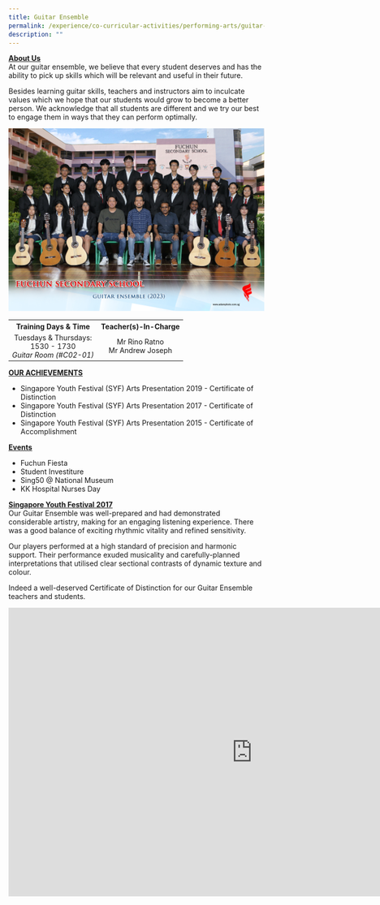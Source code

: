 ```yaml
---
title: Guitar Ensemble
permalink: /experience/co-curricular-activities/performing-arts/guitar-ensemble/
description: ""
---
```

<p><strong><u>About Us<br></u></strong>At our guitar ensemble, we believe that every student deserves and has the ability to pick up skills which will be relevant and useful in their future.</p>
<p>Besides learning guitar skills, teachers and instructors aim to inculcate values which we hope that our students would grow to become a better person. We acknowledge that all students are different and we try our best to engage them in ways that they can perform optimally.</p>
<img src="/images/CCA%202023/guitar%20ensemble%201.jpg">
<table>
<tbody>
<tr>
<th style="text-align: center;">Training Days &amp; Time</th>
<th style="text-align: center;">Teacher(s)-In-Charge</th>
</tr>
<tr>
<td style="text-align: center;">
<div>Tuesdays &amp; Thursdays:</div>
<div>1530 - 1730</div>
<div><em>Guitar Room (#C02-01)</em></div>
</td>
<td style="text-align: center;">
<div>Mr Rino Ratno</div>
<div>Mr Andrew Joseph</div>
</td>
</tr>
</tbody>
</table>
<p><strong><u>OUR ACHIEVEMENTS</u></strong></p>
<ul>
<li>Singapore Youth Festival (SYF) Arts Presentation 2019 - Certificate of Distinction</li>
<li>Singapore Youth Festival (SYF) Arts Presentation 2017 - Certificate of Distinction</li>
<li>Singapore Youth Festival (SYF) Arts Presentation 2015 - Certificate of Accomplishment</li>
</ul>
<p><strong><u>Events</u></strong></p>
<ul>
<li>Fuchun Fiesta</li>
<li>Student Investiture</li>
<li>Sing50 @ National Museum</li>
<li>KK Hospital Nurses Day</li>
</ul>
<p><strong><u>Singapore Youth Festival 2017<br></u></strong>Our Guitar Ensemble was well-prepared and had demonstrated considerable artistry, making for an engaging listening experience. There was a good balance of exciting rhythmic vitality and refined sensitivity.</p>
<p>Our players performed at a high standard of precision and harmonic support. Their performance exuded musicality and carefully-planned interpretations that utilised clear sectional contrasts of dynamic texture and colour.</p>
<p>Indeed a well-deserved Certificate of Distinction for our Guitar Ensemble teachers and students.</p>
<iframe src="https://docs.google.com/presentation/d/e/2PACX-1vTgwfC-1NSR6H_xr6GqOg8YtT1AqaNIx2yD3s5J3khMoNOky6Uq0Dgzvi2RMcBgA5n8WnUOYLBG43xi/embed?start=false&amp;loop=false&amp;delayms=10000" frameborder="0" width="960" height="569" allowfullscreen="true"></iframe>